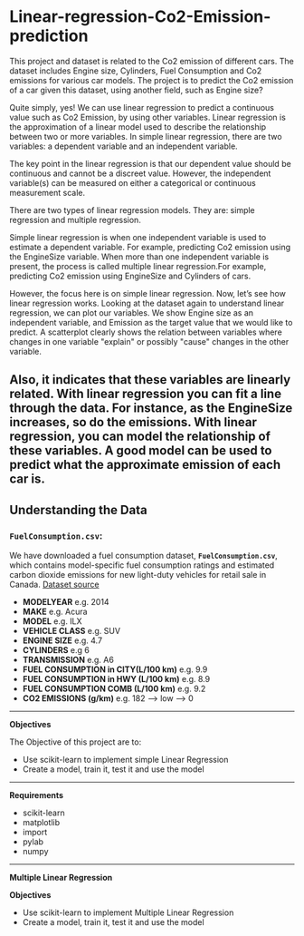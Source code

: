 # Linear-regression-Co2-Emission-prediction

This project and dataset is related to the Co2 emission of different cars. The dataset includes Engine size, Cylinders, Fuel Consumption
and Co2 emissions for various car models. The project is to predict the Co2 emission of a car given this dataset, using another field, such as Engine size?

Quite simply, yes! We can use linear regression to predict a
continuous value such as Co2 Emission, by using other variables.
Linear regression is the approximation of a linear model used to describe the relationship between two or more variables. In simple linear regression, there are two variables: a dependent variable and an independent variable.

The key point in the linear regression is that our dependent value should be continuous and cannot be a discreet value. However, the independent variable(s) can be measured on either a categorical or continuous measurement scale.

There are two types of linear regression models. They are: simple regression and multiple regression.

Simple linear regression is when one independent variable is used to estimate
a dependent variable. For example, predicting Co2 emission using
the EngineSize variable. When more than one independent variable is
present, the process is called multiple linear regression.For example, predicting Co2 emission using EngineSize and Cylinders of cars.

However, the focus here is on simple linear regression.
Now, let’s see how linear regression works. 
Looking at the dataset again to understand linear regression, we can plot our variables. We show Engine size as an independent variable, and Emission as the target value that we would like to predict. A scatterplot clearly shows the relation between variables where changes in one variable "explain" or possibly "cause" changes in the other variable.

Also, it indicates that these variables are linearly related.
With linear regression you can fit a line through the data.
For instance, as the EngineSize increases, so do the emissions.
With linear regression, you can model the relationship of these variables.
A good model can be used to predict what the approximate emission of each car is.
------------------------------------------------------------------------------------------------------------------------------------------------
## Understanding the Data

### `FuelConsumption.csv`:

We have downloaded a fuel consumption dataset, **`FuelConsumption.csv`**, which contains model-specific fuel consumption ratings and estimated carbon dioxide emissions for new light-duty vehicles for retail sale in Canada. [Dataset source](http://open.canada.ca/data/en/dataset/98f1a129-f628-4ce4-b24d-6f16bf24dd64)

- **MODELYEAR** e.g. 2014
- **MAKE** e.g. Acura
- **MODEL** e.g. ILX
- **VEHICLE CLASS** e.g. SUV
- **ENGINE SIZE** e.g. 4.7
- **CYLINDERS** e.g 6
- **TRANSMISSION** e.g. A6
- **FUEL CONSUMPTION in CITY(L/100 km)** e.g. 9.9
- **FUEL CONSUMPTION in HWY (L/100 km)** e.g. 8.9
- **FUEL CONSUMPTION COMB (L/100 km)** e.g. 9.2
- **CO2 EMISSIONS (g/km)** e.g. 182   --> low --> 0
----------------------------------------------------------------------------------------------------------------------------
**Objectives**

The Objective of this project are to:

- Use scikit-learn to implement simple Linear Regression
- Create a model, train it, test it and use the model
------------------------------------------------------------------------------------------------------------------------------------------------
**Requirements**
- scikit-learn
- matplotlib
- import
- pylab
- numpy
------------------------------------------------------------------------------------------------------------------------------------------------

**Multiple Linear Regression**

**Objectives**

- Use scikit-learn to implement Multiple Linear Regression
- Create a model, train it, test it and use the model
